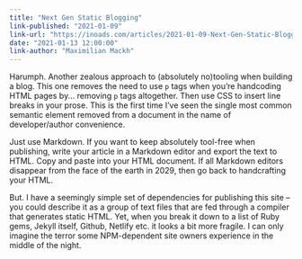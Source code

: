 ```yaml
---
title: "Next Gen Static Blogging"
link-published: "2021-01-09"
link-url: "https://inoads.com/articles/2021-01-09-Next-Gen-Static-Blogging"
date: "2021-01-13 12:00:00"
link-author: "Maximilian Mackh"
---
```



Harumph. Another zealous approach to (absolutely no)tooling when building a blog. This one removes the need to use `p` tags when you’re handcoding HTML pages by... removing `p` tags altogether. Then use CSS to insert line breaks in your prose. This is the first time I’ve seen the single most common semantic element removed from a document in the name of developer/author convenience.

Just use Markdown. If you want to keep absolutely tool-free when publishing, write your article in a Markdown editor and export the text to HTML. Copy and paste into your HTML document. If all Markdown editors disappear from the face of the earth in 2029, then go back to handcrafting your HTML.

But. I have a seemingly simple set of dependencies for publishing this site – you could describe it as a group of text files that are fed through a compiler that generates static HTML. Yet, when you break it down to a list of Ruby gems, Jekyll itself, Github, Netlify etc. it looks a bit more fragile. I can only imagine the terror some NPM-dependent site owners experience in the middle of the night.


